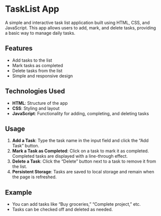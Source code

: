 # TaskList App

A simple and interactive task list application built using HTML, CSS, and JavaScript. This app allows users to add, mark, and delete tasks, providing a basic way to manage daily tasks.

## Features
- Add tasks to the list  
- Mark tasks as completed  
- Delete tasks from the list  
- Simple and responsive design  

## Technologies Used
- **HTML**: Structure of the app  
- **CSS**: Styling and layout  
- **JavaScript**: Functionality for adding, completing, and deleting tasks  

## Usage
1. **Add a Task**: Type the task name in the input field and click the “Add Task” button.  
2. **Mark a Task as Completed**: Click on a task to mark it as completed. Completed tasks are displayed with a line-through effect.  
3. **Delete a Task**: Click the “Delete” button next to a task to remove it from the list.  
4. **Persistent Storage**: Tasks are saved to local storage and remain when the page is refreshed.  

## Example
- You can add tasks like “Buy groceries,” “Complete project,” etc.  
- Tasks can be checked off and deleted as needed.  
